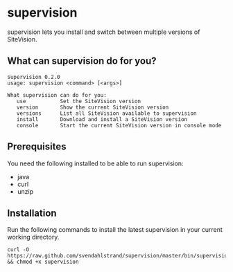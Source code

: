 supervision
===========

supervision lets you install and switch between multiple versions of SiteVision.

What can supervision do for you?
-----------------------

    supervision 0.2.0
    usage: supervision <command> [<args>]

    What supervision can do for you:
       use           Set the SiteVision version
       version       Show the current SiteVision version
       versions      List all SiteVision available to supervision
       install       Download and install a SiteVision version
       console       Start the current SiteVision version in console mode

Prerequisites
-------------

You need the following installed to be able to run supervision:

* java
* curl
* unzip

Installation
------------

Run the following commands to install the latest supervision in your current working directory.

    curl -O https://raw.github.com/svendahlstrand/supervision/master/bin/supervision && chmod +x supervision
